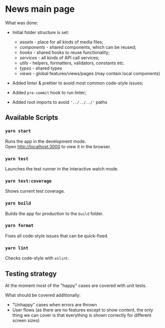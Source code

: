 # News main page

What was done:
- Initial folder structure is set:
  - *assets* - place for all kinds of media files;
  - *components* - shared components, which can be reused;
  - *hooks* - shared hooks to reuse functionality;
  - *services* - all kinds of API call services;
  - *utils* - helpers, formatters, validators, constants etc.
  - *types* - shared types
  - *views* - global features/views/pages (may contain local components)

- Added linter & prettier to avoid most common code-style issues;
- Added `pre-commit` hook to run linter;
- Added root imports to avoid `'../../../'` paths

## Available Scripts

### `yarn start`

Runs the app in the development mode.\
Open [http://localhost:3000](http://localhost:3000) to view it in the browser.

### `yarn test`

Launches the test runner in the interactive watch mode.

### `yarn test:coverage`

Shows current test coverage.

### `yarn build`

Builds the app for production to the `build` folder.

### `yarn format`

Fixes all code-style issues that can be quick-fixed.

### `yarn lint`

Checks code-style with `eslint`.

## Testing strategy

At the moment most of the "happy" cases are covered with unit tests.

What should be covered additionally:
- "Unhappy" cases when errors are thrown
- User flows (as there are no features except to show content, the only thing we can cover is that everything is shown correctly for different screen sizes)